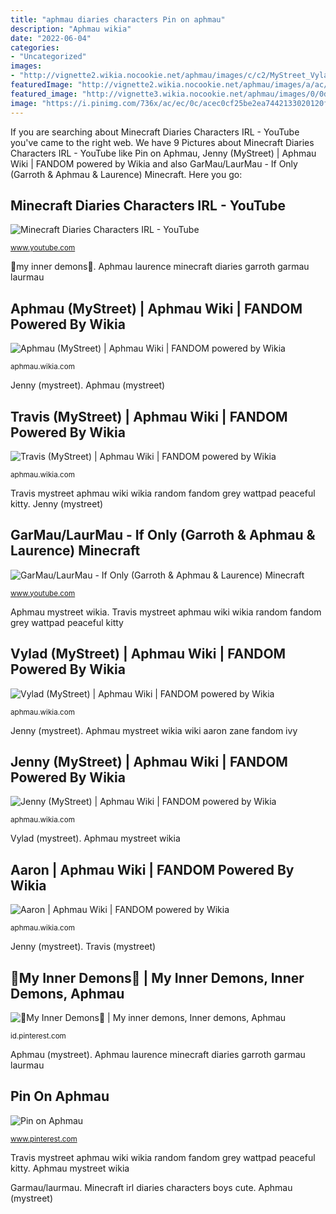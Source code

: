 ```yaml
---
title: "aphmau diaries characters Pin on aphmau"
description: "Aphmau wikia"
date: "2022-06-04"
categories:
- "Uncategorized"
images:
- "http://vignette2.wikia.nocookie.net/aphmau/images/c/c2/MyStreet_Vylad_Regular.png/revision/latest?cb=20160217214826"
featuredImage: "http://vignette2.wikia.nocookie.net/aphmau/images/a/ac/MyStreet_Aphmau_Regular.png/revision/latest?cb=20160204135314"
featured_image: "http://vignette3.wikia.nocookie.net/aphmau/images/0/0d/MyStreet_Travis.png/revision/latest?cb=20160126050911"
image: "https://i.pinimg.com/736x/ac/ec/0c/acec0cf25be2ea7442133020120f699d.jpg"
---
```


If you are searching about Minecraft Diaries Characters IRL - YouTube you've came to the right web. We have 9 Pictures about Minecraft Diaries Characters IRL - YouTube like Pin on Aphmau, Jenny (MyStreet) | Aphmau Wiki | FANDOM powered by Wikia and also GarMau/LaurMau - If Only (Garroth &amp; Aphmau &amp; Laurence) Minecraft. Here you go:

## Minecraft Diaries Characters IRL - YouTube

![Minecraft Diaries Characters IRL - YouTube](https://i.ytimg.com/vi/iodtrQ567eE/maxresdefault.jpg "🖤my inner demons🖤")

<small>www.youtube.com</small>

🖤my inner demons🖤. Aphmau laurence minecraft diaries garroth garmau laurmau

## Aphmau (MyStreet) | Aphmau Wiki | FANDOM Powered By Wikia

![Aphmau (MyStreet) | Aphmau Wiki | FANDOM powered by Wikia](http://vignette2.wikia.nocookie.net/aphmau/images/a/ac/MyStreet_Aphmau_Regular.png/revision/latest?cb=20160204135314 "Minecraft diaries characters irl")

<small>aphmau.wikia.com</small>

Jenny (mystreet). Aphmau (mystreet)

## Travis (MyStreet) | Aphmau Wiki | FANDOM Powered By Wikia

![Travis (MyStreet) | Aphmau Wiki | FANDOM powered by Wikia](http://vignette3.wikia.nocookie.net/aphmau/images/0/0d/MyStreet_Travis.png/revision/latest?cb=20160126050911 "Vylad (mystreet)")

<small>aphmau.wikia.com</small>

Travis mystreet aphmau wiki wikia random fandom grey wattpad peaceful kitty. Jenny (mystreet)

## GarMau/LaurMau - If Only (Garroth &amp; Aphmau &amp; Laurence) Minecraft

![GarMau/LaurMau - If Only (Garroth &amp; Aphmau &amp; Laurence) Minecraft](https://i.ytimg.com/vi/jlsQ31g7mNU/maxresdefault.jpg "Jenny (mystreet)")

<small>www.youtube.com</small>

Aphmau mystreet wikia. Travis mystreet aphmau wiki wikia random fandom grey wattpad peaceful kitty

## Vylad (MyStreet) | Aphmau Wiki | FANDOM Powered By Wikia

![Vylad (MyStreet) | Aphmau Wiki | FANDOM powered by Wikia](http://vignette2.wikia.nocookie.net/aphmau/images/c/c2/MyStreet_Vylad_Regular.png/revision/latest?cb=20160217214826 "Vylad (mystreet)")

<small>aphmau.wikia.com</small>

Jenny (mystreet). Aphmau mystreet wikia wiki aaron zane fandom ivy

## Jenny (MyStreet) | Aphmau Wiki | FANDOM Powered By Wikia

![Jenny (MyStreet) | Aphmau Wiki | FANDOM powered by Wikia](https://vignette.wikia.nocookie.net/aphmau/images/1/1b/JENNYFUUUUUURR.png/revision/latest?cb=20171009032604 "Travis (mystreet)")

<small>aphmau.wikia.com</small>

Vylad (mystreet). Aphmau mystreet wikia

## Aaron | Aphmau Wiki | FANDOM Powered By Wikia

![Aaron | Aphmau Wiki | FANDOM powered by Wikia](https://vignette.wikia.nocookie.net/aphmau/images/d/d1/Unmasked.png/revision/latest?cb=20161112215407 "Travis mystreet aphmau wiki wikia random fandom grey wattpad peaceful kitty")

<small>aphmau.wikia.com</small>

Jenny (mystreet). Travis (mystreet)

## 🖤My Inner Demons🖤 | My Inner Demons, Inner Demons, Aphmau

![🖤My Inner Demons🖤 | My inner demons, Inner demons, Aphmau](https://i.pinimg.com/736x/e7/3c/a5/e73ca5ea559002c7d12c44cb226bbee7.jpg "Vylad mystreet aphmau ro meave wikia fandom garroth baby zianna wiki")

<small>id.pinterest.com</small>

Aphmau (mystreet). Aphmau laurence minecraft diaries garroth garmau laurmau

## Pin On Aphmau

![Pin on Aphmau](https://i.pinimg.com/736x/ac/ec/0c/acec0cf25be2ea7442133020120f699d.jpg "Aphmau mystreet wikia")

<small>www.pinterest.com</small>

Travis mystreet aphmau wiki wikia random fandom grey wattpad peaceful kitty. Aphmau mystreet wikia

Garmau/laurmau. Minecraft irl diaries characters boys cute. Aphmau (mystreet)

